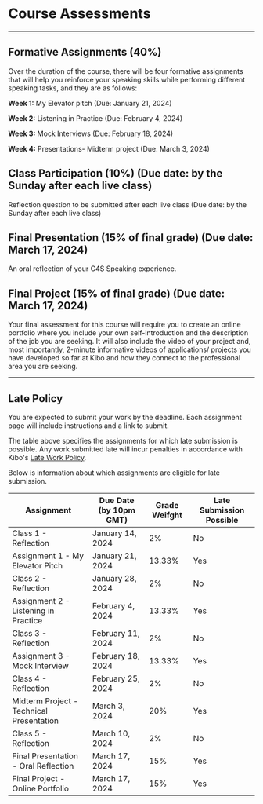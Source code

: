 # Course Assessments
---

## Formative Assignments (40%)

Over the duration of the course, there will be four formative assignments that will help you reinforce your speaking skills while performing different speaking tasks, and they are as follows:

**Week 1:** My Elevator pitch (Due: January 21, 2024)

**Week 2:** Listening in Practice (Due: February 4, 2024)

**Week 3:** Mock Interviews (Due: February 18, 2024)

**Week 4:** Presentations- Midterm project (Due: March 3, 2024)

## Class Participation (10%) (Due date: by the Sunday after each live class)

Reflection question to be submitted after each live class (Due date: by the Sunday after each live class)

## Final Presentation (15% of final grade) (Due date: March 17, 2024)

An oral reflection of your C4S Speaking experience.

## Final Project (15% of final grade) (Due date: March 17, 2024)

Your final assessment for this course will require you to create an online portfolio where you include your own self-introduction and the description of the job you are seeking. It will also include the video of your project and, most importantly, 2-minute informative videos of applications/ projects you have developed so far at Kibo and how they connect to the professional area you are seeking.

---

## Late Policy

You are expected to submit your work by the deadline. Each assignment page will include instructions and a link to submit. 

The table above specifies the assignments for which late submission is possible. Any work submitted late will incur penalties in accordance with Kibo's [Late Work Policy](https://docs.google.com/document/d/1zbax0XgKMoI58lOlTzJBzcZnUGodiqoOhvM4W9DFJ_M/preview#heading=h.c0d150s5aj8d). 

Below is information about which assignments are eligible for late submission.

| Assignment | Due Date (by 10pm GMT) | Grade Weifght | Late Submission Possible |
| --- | --- | --- | --- |
| Class 1 - Reflection | January 14, 2024 | 2% | No |
| Assignment 1 - My Elevator Pitch | January 21, 2024 | 13.33% | Yes |
| Class 2 - Reflection | January 28, 2024 | 2% | No |
| Assignment 2 - Listening in Practice | February 4, 2024 | 13.33% | Yes |
| Class 3 - Reflection | February 11, 2024 | 2% | No |
| Assignment 3 - Mock Interview | February 18, 2024 | 13.33% | Yes |
| Class 4 - Reflection | February 25, 2024 | 2% | No |
| Midterm Project - Technical Presentation | March 3, 2024 | 20% | Yes |
| Class 5 - Reflection | March 10, 2024 | 2% | No |
| Final Presentation - Oral Reflection | March 17, 2024 | 15% | Yes |
| Final Project - Online Portfolio | March 17, 2024 | 15% | Yes |
